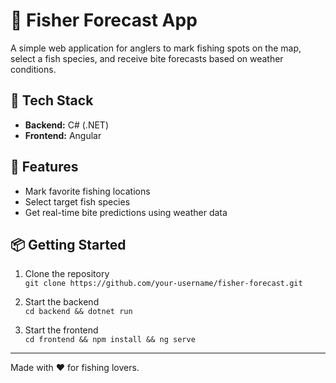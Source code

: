 # 🎣 Fisher Forecast App

A simple web application for anglers to mark fishing spots on the map, select a fish species, and receive bite forecasts based on weather conditions.

## 🧰 Tech Stack

- **Backend:** C# (.NET)
- **Frontend:** Angular

## 🚀 Features

- Mark favorite fishing locations
- Select target fish species
- Get real-time bite predictions using weather data

## 📦 Getting Started

1. Clone the repository  
   `git clone https://github.com/your-username/fisher-forecast.git`

2. Start the backend  
   `cd backend && dotnet run`

3. Start the frontend  
   `cd frontend && npm install && ng serve`

---

Made with ❤️ for fishing lovers.
